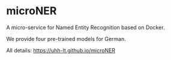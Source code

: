 # microNER

A micro-service for Named Entity Recognition based on Docker.

We provide four pre-trained models for German.

All details: https://uhh-lt.github.io/microNER

